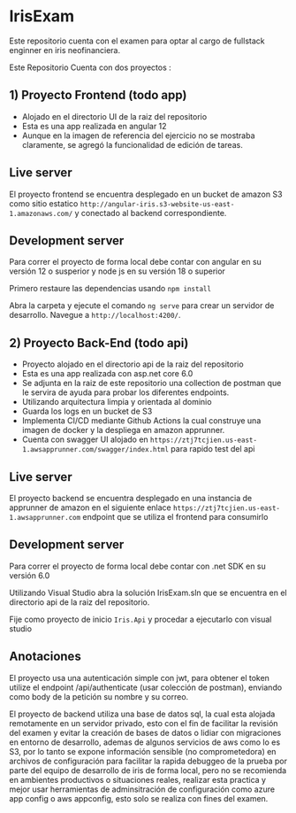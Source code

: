 # IrisExam

Este repositorio cuenta con el examen para optar al cargo de fullstack enginner en iris neofinanciera.

Este Repositorio Cuenta con dos proyectos :

## 1) Proyecto Frontend (todo app)

  - Alojado en el directorio UI de la raiz del repositorio
  - Esta es una app realizada en angular 12 
  - Aunque en la imagen de referencia del ejercicio no se mostraba claramente, se agregó la funcionalidad de edición de tareas. 

## Live server
El proyecto frontend se encuentra desplegado en un bucket de amazon S3 como sitio estatico `http://angular-iris.s3-website-us-east-1.amazonaws.com/` y conectado al backend correspondiente.

## Development server

Para correr el proyecto de forma local debe contar con angular en su versión 12 o susperior y node js en su versión
18 o superior

Primero restaure las dependencias usando `npm install`

Abra la carpeta y ejecute el comando `ng serve` para crear un servidor de desarrollo. Navegue a `http://localhost:4200/`.

## 2) Proyecto Back-End (todo api)

  - Proyecto alojado en el directorio api de la raiz del repositorio
  - Esta es una app realizada con asp.net core 6.0   
  - Se adjunta en la raiz de este repositorio una collection de postman que le servira de ayuda para probar los diferentes endpoints. 
  - Utilizando arquitectura limpia y orientada al dominio
  - Guarda los logs en un bucket de S3  
  - Implementa CI/CD mediante Github Actions la cual construye una imagen de docker y la despliega en amazon apprunner. 
  - Cuenta con swagger UI alojado en `https://ztj7tcjien.us-east-1.awsapprunner.com/swagger/index.html` para rapido test del api

## Live server
El proyecto backend se encuentra desplegado en una instancia de apprunner de amazon en el siguiente enlace
 `https://ztj7tcjien.us-east-1.awsapprunner.com` endpoint que se utiliza el frontend para consumirlo
## Development server

Para correr el proyecto de forma local debe contar con .net SDK en su versión 6.0

Utilizando Visual Studio abra la solución IrisExam.sln que se encuentra en el directorio api de la raiz del repositorio.

Fije como proyecto de inicio `Iris.Api` y procedar a ejecutarlo con visual studio

## Anotaciones
El proyecto usa una autenticación simple con jwt, para obtener el token utilize el endpoint /api/authenticate (usar colección de postman), enviando como body de la petición su nombre y su correo.

El proyecto de backend utiliza una base de datos sql, la cual esta alojada remotamente en un servidor privado,
esto con el fin de facilitar la revisión del examen y evitar la creación de bases de datos o lidiar con migraciones en entorno de desarrollo, ademas de algunos servicios de aws como lo es S3, por lo tanto se expone información sensible (no comprometedora) en archivos de configuración para facilitar la rapida debuggeo de la prueba por parte del equipo de desarrollo de iris de forma local, pero no se recomienda en ambientes productivos o situaciones reales, realizar esta practica y mejor usar herramientas de adminsitración de configuración como azure app config o aws appconfig, esto solo se realiza con fines del examen.



